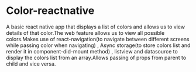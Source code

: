 # Color-reactnative  
A basic react native app that displays a list of colors and allows us to view details of that color.The web feature allows us to view all possible colors.Makes use of react-navigation(to navigate between different screens while passing color when navigating) , Async storage(to store colors list and render it in component-did-mount method) , listview and datasource to display the colors list from an array.Allows passing of props from parent to child and vice versa.
